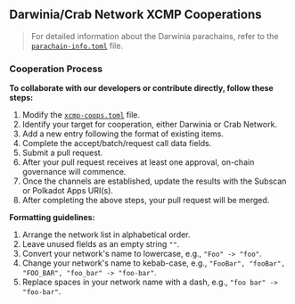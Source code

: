 ## Darwinia/Crab Network XCMP Cooperations
> For detailed information about the Darwinia parachains, refer to the [`parachain-info.toml`](parachain-info.toml) file.

### Cooperation Process
**To collaborate with our developers or contribute directly, follow these steps:**
1. Modify the [`xcmp-coops.toml`](xcmp-coops.toml) file.
2. Identify your target for cooperation, either Darwinia or Crab Network.
3. Add a new entry following the format of existing items.
4. Complete the accept/batch/request call data fields.
5. Submit a pull request.
6. After your pull request receives at least one approval, on-chain governance will commence.
7. Once the channels are established, update the results with the Subscan or Polkadot Apps URI(s).
8. After completing the above steps, your pull request will be merged.

**Formatting guidelines:**
1. Arrange the network list in alphabetical order.
2. Leave unused fields as an empty string `""`.
3. Convert your network's name to lowercase, e.g., `"Foo" -> "foo"`.
4. Change your network's name to kebab-case, e.g., `"FooBar", "fooBar", "FOO_BAR", "foo_bar" -> "foo-bar"`.
5. Replace spaces in your network name with a dash, e.g., `"foo bar" -> "foo-bar"`.
